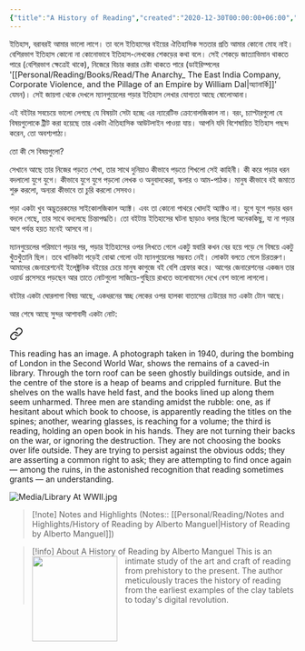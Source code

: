 ```yaml
---
{"title":"A History of Reading","created":"2020-12-30T00:00:00+06:00","updated":"2023-03-26T20:09:08+06:00","read_count":"1","authors":["Alberto Manguel"],"isbn10":140166548,"rating":5,"reviewed":true,"dg-note-icon":3,"dg-publish":true,"cover":"https://i.gr-assets.com/images/S/compressed.photo.goodreads.com/books/1182884097l/1344611.jpg","log":[{"status":"Read","timestamp":"2021-09-08T00:00:00+06:00"},{"status":"To Read","timestamp":"2020-12-30T00:00:00+06:00"}],"tags":["bestreads","history"],"dg-metatags":{"og:image":"https://i.gr-assets.com/images/S/compressed.photo.goodreads.com/books/1182884097l/1344611.jpg"},"status":"Read","dg-path":"Reading/Books/Read/A History of Reading by Alberto Manguel.md","permalink":"/reading/books/read/a-history-of-reading-by-alberto-manguel/","metatags":{"og:image":"https://i.gr-assets.com/images/S/compressed.photo.goodreads.com/books/1182884097l/1344611.jpg"},"dgPassFrontmatter":true,"noteIcon":3}
---
```


ইতিহাস, বরাবরই আমার ভালো লাগে। তা বলে ইতিহাসের বইয়ের ঐতিহাসিক সততার প্রতি আমার কোনো মোহ নাই। বেশিরভাগ ইতিহাস কোনো না কোনোভাবে ইতিহাস-লেখকের শেকড়ের কথা বলে। সেই শেকড়ে জাত্যাভিমান থাকতে পারে (বেশিরভাগ ক্ষেত্রেই থাকে), নিজেরে বিচার করার চেষ্টা থাকতে পারে (ডাইরিম্পলের '[[Personal/Reading/Books/Read/The Anarchy_ The East India Company, Corporate Violence, and the Pillage of an Empire by William Dal\|অ্যানার্কি]]' যেমন)। সেই জায়গা থেকে দেখলে ম্যানগুয়েলের পড়ার ইতিহাস লেখার যোগ্যতা আছে ষোলোআনা।

এই বইটার সবচেয়ে ভালো লেগছে যে বিষয়টা সেটা হচ্ছে এর ন্যারেটিভ ক্রোনোলজিকাল না। বরং, চ্যাপ্টারগুলো যে বিষয়গুলোকে ট্রীট করা হয়েছে তার একটা ঐতিহাসিক আউটলাইন পাওয়া যায়। আপনি যদি বিশেষায়িত ইতিহাস পছন্দ করেন, তো অবশ্যপাঠ্য।

তো কী সে বিষয়গুলো?

সেখানে আছে তার নিজের পড়তে শেখা, তার সাথে দুনিয়াও কীভাবে পড়তে শিখলো সেই কাহিনী। কী করে পড়ার ধরন বদলালো যুগে যুগে। কীভাবে যুগে যুগে পড়লো লেখক ও অনুবাদকেরা, স্কলার ও আম-পাঠক। মানুষ কীভাবে বই জমাতে শুরু করলো, অন্যরা কীভাবে তা চুরি করলো সেসবও।

পড়া একটা খুব অদ্ভুতরকমের সাইকোলজিকাল অ্যাক্ট। এবং তা কোনো পাথরে খোদাই অ্যাক্টও না। যুগে যুগে পড়ার ধরন বদলে গেছে, তার সাথে বদলেছে চিন্তাপদ্ধতি। তো বইটায় ইতিহাসের ঘটনা ছাড়াও বলার ছিলো অনেককিছু, যা না পড়ার আগ পর্যন্ত হয়ত মনেই আসবে না।

ম্যানগুয়েলের পরিমাণে পড়ার পর, পড়ার ইতিহাসের ওপর লিখতে গেলে একটু স্নবারি কখন বের হয়ে পড়ে সে বিষয়ে একটু খুঁতখুঁতানি ছিল। তবে খানিকটা পড়েই বোঝা গেলো ওটা ম্যানগুয়েলের সম্ভবত নেই। লোকটা বলতে গেলে চিরতরুণ। আমাদের জেনারেশনেই ইলেক্ট্রনিক বইয়ের চেয়ে মানুষ কাগুজে বই বেশি প্রেফার করে। আগের জেনারেশনের একজন তার ওয়ার্ড প্রসেসরে পড়ছেন আর তাতে নোটগুলো সাজিয়ে-গুছিয়ে রাখতে ভালোবাসেন দেখে বেশ ভালো লাগলো।

বইটার একটা ঘোরলাগা বিষয় আছে, একধরনের স্বচ্ছ লেকের ওপর হালকা বাতাসের ঢেউয়ের মত একটা টোন আছে।

আর শেষে আছে সুন্দর আশাবাদী একটা নোট:


<div class="transclusion internal-embed is-loaded"><a class="markdown-embed-link" href="/reading/notes-and-highlights/history-of-reading-by-alberto-manguel/#2dfc30" aria-label="Open link"><svg xmlns="http://www.w3.org/2000/svg" width="24" height="24" viewBox="0 0 24 24" fill="none" stroke="currentColor" stroke-width="2" stroke-linecap="round" stroke-linejoin="round" class="svg-icon lucide-link"><path d="M10 13a5 5 0 0 0 7.54.54l3-3a5 5 0 0 0-7.07-7.07l-1.72 1.71"></path><path d="M14 11a5 5 0 0 0-7.54-.54l-3 3a5 5 0 0 0 7.07 7.07l1.71-1.71"></path></svg></a><div class="markdown-embed">



This reading has an image. A photograph taken in 1940, during the bombing of London in the Second World War, shows the remains of a caved-in library. Through the torn roof can be seen ghostly buildings outside, and in the centre of the store is a heap of beams and crippled furniture. But the shelves on the walls have held fast, and the books lined up along them seem unharmed. Three men are standing amidst the rubble: one, as if hesitant about which book to choose, is apparently reading the titles on the spines; another, wearing glasses, is reaching for a volume; the third is reading, holding an open book in his hands. They are not turning their backs on the war, or ignoring the destruction. They are not choosing the books over life outside. They are trying to persist against the obvious odds; they are asserting a common right to ask; they are attempting to find once again — among the ruins, in the astonished recognition that reading sometimes grants — an understanding. 

</div></div>


![Media/Library At WWII.jpg](/img/user/Media/Library%20At%20WWII.jpg)

> [!note] Notes and Highlights
> (Notes:: [[Personal/Reading/Notes and Highlights/History of Reading by Alberto Manguel\|History of Reading by Alberto Manguel]])

> [!info] About A History of Reading by Alberto Manguel
><img src="https://books.google.com/books/content?id=NEDPnQEACAAJ&printsec=frontcover&img=1&zoom=1&source=gbs_api" style="float: left; margin-right: 1em;width: 150px; height: auto;" /> This is an intimate study of the art and craft of reading from prehistory to the present. The author meticulously traces the history of reading from the earliest examples of the clay tablets to today's digital revolution.